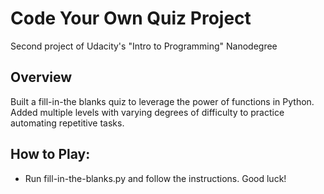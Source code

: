 # Code Your Own Quiz Project
Second project of Udacity's "Intro to Programming" Nanodegree

## Overview
Built a fill-in-the blanks quiz to leverage the power of functions in Python.  Added multiple levels with varying degrees of difficulty to practice automating repetitive tasks.

## How to Play:
* Run fill-in-the-blanks.py and follow the instructions.  Good luck! 
